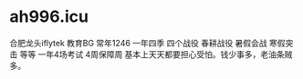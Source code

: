 # ah996.icu
合肥龙头iflytek 教育BG  常年1246  一年四季 四个战役 春耕战役 暑假会战  寒假突击  等等  一年4场考试  4周保障周  基本上天天都要担心受怕。钱少事多，老油条贼多。

